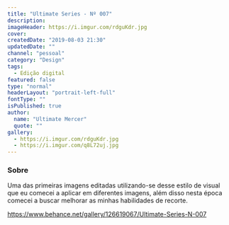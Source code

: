 ```yaml
---
title: "Ultimate Series - Nº 007"
description:
imageHeader: https://i.imgur.com/rdguKdr.jpg
cover:
createdDate: "2019-08-03 21:30"
updatedDate: ""
channel: "pessoal"
category: "Design"
tags:
  - Edição digital
featured: false
type: "normal"
headerLayout: "portrait-left-full"
fontType: ""
isPublished: true
author:
  name: "Ultimate Mercer"
  quote: ""
gallery:
  - https://i.imgur.com/rdguKdr.jpg
  - https://i.imgur.com/q8L72uj.jpg
---
```


### Sobre

Uma das primeiras imagens editadas utilizando-se desse estilo de visual que eu comecei a aplicar em diferentes imagens, além disso nesta época comecei a buscar melhorar as minhas habilidades de recorte.

https://www.behance.net/gallery/126619067/Ultimate-Series-N-007
